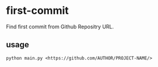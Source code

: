 # first-commit
Find first commit from Github Repositry URL. 

## usage
```python main.py <https://github.com/AUTHOR/PROJECT-NAME/>```
